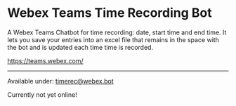 # Webex Teams Time Recording Bot
 
A Webex Teams Chatbot for time recording: date, start time and end time. It lets you save your entries into an excel file that remains in the space with the bot and is updated each time time is recorded.

https://teams.webex.com/

----
Available under: timerec@webex.bot

Currently not yet online!
